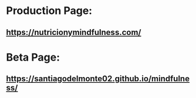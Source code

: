 # Production Page: 
## https://nutricionymindfulness.com/

# Beta Page: 
## https://santiagodelmonte02.github.io/mindfulness/